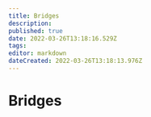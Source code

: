 ```yaml
---
title: Bridges
description: 
published: true
date: 2022-03-26T13:18:16.529Z
tags: 
editor: markdown
dateCreated: 2022-03-26T13:18:13.976Z
---
```


# Bridges